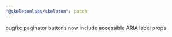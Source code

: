 ```yaml
---
"@skeletonlabs/skeleton": patch
---
```


bugfix: paginator buttons now include accessible ARIA label props
